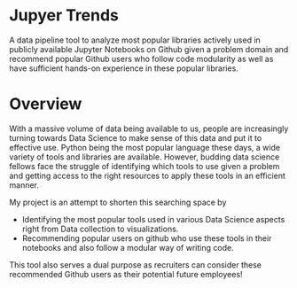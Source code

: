 # Jupyer Trends

A data pipeline tool to analyze most popular libraries actively used in publicly available Jupyter Notebooks on Github given a problem domain and recommend popular Github users who follow code modularity as well as have sufficient hands-on experience in these popular libraries.

# Overview
With a massive volume of data being available to us, people are increasingly turning towards Data Science to make sense of this data and put it to effective use. Python being the most popular language these days, a wide variety of tools and libraries are available. However, budding data science fellows face the struggle of identifying which tools to use given a problem and getting access to the right resources to apply these tools in an efficient manner.

My project is an attempt to shorten this searching space by 
* Identifying the most popular tools used in various Data Science aspects right from Data collection to visualizations.
* Recommending popular users on github who use these tools in their notebooks and also follow a modular way of writing code.

This tool also serves a dual purpose as recruiters can consider these recommended Github users as their potential future employees! 
